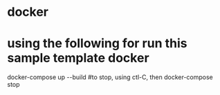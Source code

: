 # docker
# using the following for run this sample template docker
docker-compose up --build
#to stop, using ctl-C, then docker-compose stop
